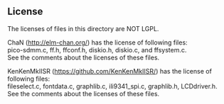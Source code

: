 ## License
The licenses of files in this directory are NOT LGPL.  
  
ChaN (http://elm-chan.org/) has the license of following files:  
pico-sdmm.c, ff.h, ffconf.h, diskio.h, diskio.c, and ffsystem.c.  
See the comments about the licenses of these files.  
  
KenKenMkIISR (https://github.com/KenKenMkIISR/) has the license of following files:  
fileselect.c, fontdata.c, graphlib.c, ili9341_spi.c, graphlib.h, LCDdriver.h.  
See the comments about the licenses of these files.
